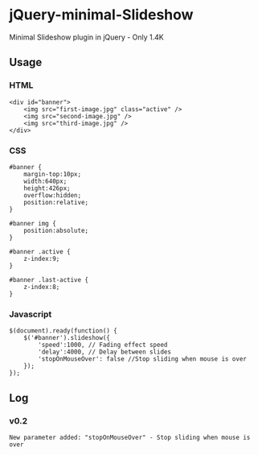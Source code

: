 jQuery-minimal-Slideshow
========================

Minimal Slideshow plugin in jQuery - Only 1.4K

Usage
-------

### HTML
	<div id="banner">
		<img src="first-image.jpg" class="active" />
		<img src="second-image.jpg" />
		<img src="third-image.jpg" />
	</div>

### CSS
	#banner {
		margin-top:10px;
		width:640px;
		height:426px;
		overflow:hidden;
		position:relative;
	}
	
	#banner img {
		position:absolute;
	}
	
	#banner .active {
		z-index:9;
	}
	
	#banner .last-active {
		z-index:8;
	}

### Javascript
	$(document).ready(function() {
		$('#banner').slideshow({
			'speed':1000, // Fading effect speed
			'delay':4000, // Delay between slides
			'stopOnMouseOver': false //Stop sliding when mouse is over
		});
	});
	
Log
-------

### v0.2
	New parameter added: "stopOnMouseOver" - Stop sliding when mouse is over